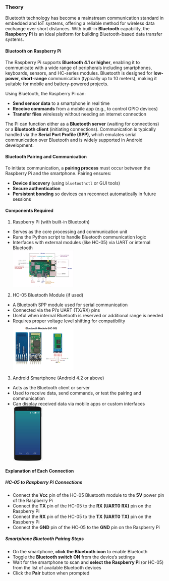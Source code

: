### Theory

Bluetooth technology has become a mainstream communication standard in embedded and IoT systems, offering a reliable method for wireless data exchange over short distances. With built-in **Bluetooth** capability, the **Raspberry Pi** is an ideal platform for building Bluetooth-based data transfer systems.

#### Bluetooth on Raspberry Pi

The Raspberry Pi supports **Bluetooth 4.1 or higher**, enabling it to communicate with a wide range of peripherals including smartphones, keyboards, sensors, and HC-series modules. Bluetooth is designed for **low-power, short-range** communication (typically up to 10 meters), making it suitable for mobile and battery-powered projects.

Using Bluetooth, the Raspberry Pi can:
- **Send sensor data** to a smartphone in real time  
- **Receive commands** from a mobile app (e.g., to control GPIO devices)  
- **Transfer files** wirelessly without needing an internet connection

The Pi can function either as a **Bluetooth server** (waiting for connections) or a **Bluetooth client** (initiating connections). Communication is typically handled via the **Serial Port Profile (SPP)**, which emulates serial communication over Bluetooth and is widely supported in Android development.

#### Bluetooth Pairing and Communication

To initiate communication, a **pairing process** must occur between the Raspberry Pi and the smartphone. Pairing ensures:
- **Device discovery** (using `bluetoothctl` or GUI tools)  
- **Secure authentication**  
- **Persistent bonding** so devices can reconnect automatically in future sessions



#### Components Required

 1. Raspberry Pi (with built-in Bluetooth)
- Serves as the core processing and communication unit  
- Runs the Python script to handle Bluetooth communication logic  
- Interfaces with external modules (like HC-05) via UART or internal Bluetooth  
  <div><img src="./images/Raspberry%20PI.png" alt="Raspberry Pi" width="40%"></div>

 2. HC-05 Bluetooth Module (if used)
- A Bluetooth SPP module used for serial communication  
- Connected via the Pi’s UART (TX/RX) pins  
- Useful when internal Bluetooth is reserved or additional range is needed  
- Requires proper voltage level shifting for compatibility  
  <div><img src="./images/HC05.png" alt="HC-05 Module" width="40%"></div>

3. Android Smartphone (Android 4.2 or above)
- Acts as the Bluetooth client or server  
- Used to receive data, send commands, or test the pairing and communication  
- Can display received data via mobile apps or custom interfaces  
  <div><img src="./images/Phone.jpg" alt="Android Phone" width="20%"></div>




#### Explanation of Each Connection

##### HC-05 to Raspberry Pi Connections

- Connect the **Vcc** pin of the HC-05 Bluetooth module to the **5V** power pin of the Raspberry Pi  
- Connect the **TX** pin of the HC-05 to the **RX (UART0 RX)** pin on the Raspberry Pi  
- Connect the **RX** pin of the HC-05 to the **TX (UART0 TX)** pin on the Raspberry Pi  
- Connect the **GND** pin of the HC-05 to the **GND** pin on the Raspberry Pi

##### Smartphone Bluetooth Pairing Steps

- On the smartphone, **click the Bluetooth icon** to enable Bluetooth  
- Toggle the **Bluetooth switch ON** from the device’s settings  
- Wait for the smartphone to scan and **select the Raspberry Pi** (or HC-05) from the list of available Bluetooth devices  
- Click the **Pair** button when prompted  


